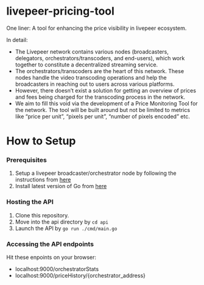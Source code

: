 # livepeer-pricing-tool

One liner: A tool for enhancing the price visibility in livepeer ecosystem. 

In detail:
* The Livepeer network contains various nodes (broadcasters, delegators, orchestrators/transcoders, and end-users), which work together to constitute a decentralized streaming service. 
* The orchestrators/transcoders are the heart of this network. These nodes handle the video transcoding operations and help the broadcasters in reaching out to users across various platforms. 
* However, there doesn’t exist a solution for getting an overview of prices and fees being charged for the transcoding process in the network. 
* We aim to fill this void via the development of a Price Monitoring Tool for the network. The tool will be built around but not be limited to metrics like “price per unit”, “pixels per unit”, “number of pixels encoded” etc.




# How to Setup

### Prerequisites
1. Setup a livepeer broadcaster/orchestrator node by following the instructions from [here](https://livepeer.readthedocs.io/en/latest/quickstart.html)
2. Install latest version of Go from [here](https://golang.org/doc/install)

### Hosting the API
1. Clone this repository.
2. Move into the api directory by `cd api`
3. Launch the API by `go run ./cmd/main.go`

### Accessing the API endpoints 
Hit these enpoints on your browser:
* localhost:9000/orchestratorStats
* localhost:9000/priceHistory/{orchestrator_address}
